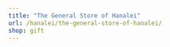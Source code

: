 ```yaml
---
title: "The General Store of Hanalei"
url: /hanalei/the-general-store-of-hanalei/
shop: gift
---
```

